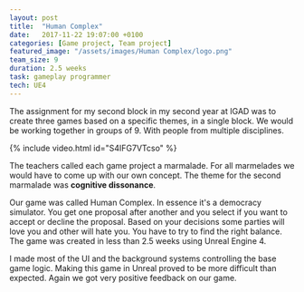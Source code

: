 ```yaml
---
layout: post
title:  "Human Complex"
date:   2017-11-22 19:07:00 +0100
categories: [Game project, Team project]
featured_image: "/assets/images/Human Complex/logo.png"
team_size: 9
duration: 2.5 weeks
task: gameplay programmer
tech: UE4
---
```

The assignment for my second block in my second year at IGAD was to create three games based on a specific themes, in a single block. We would be working together in groups of 9. With people from multiple disciplines.

<!--more-->
{% include video.html id="S4IFG7VTcso" %}

The teachers called each game project a marmalade. For all marmelades we would have to come up with our own concept. The theme for the second marmalade was <strong>cognitive dissonance</strong>.

Our game was called Human Complex. In essence it's a democracy simulator. You get one proposal after another and you select if you want to accept or decline the proposal. Based on your decisions some parties will love you and other will hate you. You have to try to find the right balance. The game was created in less than 2.5 weeks using Unreal Engine 4.

I made most of the UI and the background systems controlling the base game logic. Making this game in Unreal proved to be more difficult than expected. Again we got very positive feedback on our game.
